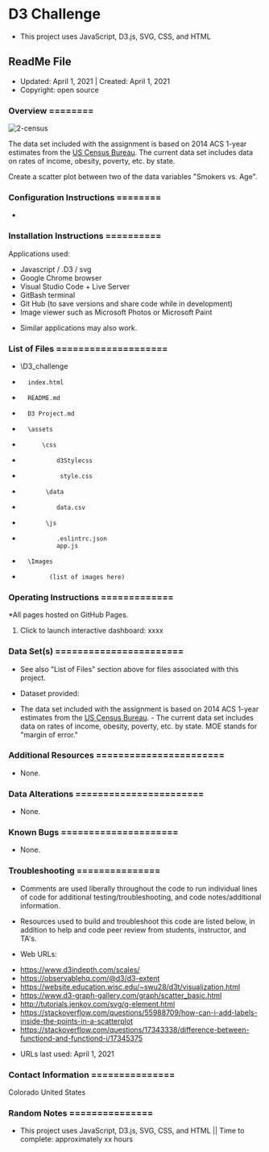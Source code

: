 # D3 Challenge
* This project uses JavaScript, D3.js, SVG, CSS, and HTML

## ReadMe File
* Updated: April 1, 2021 | Created: April 1, 2021
* Copyright: open source


### Overview ========
![2-census](2-images.jpg)

The data set included with the assignment is based on 2014 ACS 1-year estimates from the [US Census Bureau](https://data.census.gov/cedsci/).
The current data set includes data on rates of income, obesity, poverty, etc. by state. 

Create a scatter plot between two of the data variables "Smokers vs. Age".


### Configuration Instructions ========
* 


### Installation Instructions ==========
Applications used:

- Javascript / .D3 / svg
- Google Chrome browser
- Visual Studio Code + Live Server
- GitBash terminal
- Git Hub (to save versions and share code while in development)
- Image viewer such as Microsoft Photos or Microsoft Paint
* Similar applications may also work.


### List of Files ====================
-   \D3_challenge
-       index.html
-       README.md
-       D3 Project.md
-       \assets
-           \css
-               d3Stylecss
-                style.css
-            \data
-               data.csv
-            \js
-               .eslintrc.json
                app.js
-       \Images
-             (list of images here)


### Operating Instructions =============
*All pages hosted on GitHub Pages.

1. Click to launch interactive dashboard: xxxx



### Data Set(s) =======================
* See also "List of Files" section above for files associated with this project.

* Dataset provided: 
- The data set included with the assignment is based on 2014 ACS 1-year estimates from the [US Census Bureau](https://data.census.gov/cedsci/). - The current data set includes data on rates of income, obesity, poverty, etc. by state. MOE stands for "margin of error."

### Additional Resources =======================
* None.


###  Data Alterations =======================
* None.


###  Known Bugs =====================
* None.


### Troubleshooting ===============
* Comments are used liberally throughout the code to run individual lines of code for additional testing/troubleshooting, and code notes/additional information.

* Resources used to build and troubleshoot this code are listed below, in addition to help and code peer review from students, instructor, and TA's.

* Web URLs:
- https://www.d3indepth.com/scales/
- https://observablehq.com/@d3/d3-extent
- https://website.education.wisc.edu/~swu28/d3t/visualization.html
- https://www.d3-graph-gallery.com/graph/scatter_basic.html
- http://tutorials.jenkov.com/svg/g-element.html
- https://stackoverflow.com/questions/55988709/how-can-i-add-labels-inside-the-points-in-a-scatterplot
- https://stackoverflow.com/questions/17343338/difference-between-functiond-and-functiond-i/17345375

* URLs last used: April 1, 2021


###  Contact Information ===============
Colorado   United States


### Random Notes ===============
* This project uses JavaScript, D3.js, SVG, CSS, and HTML  ||  Time to complete: approximately xx hours
